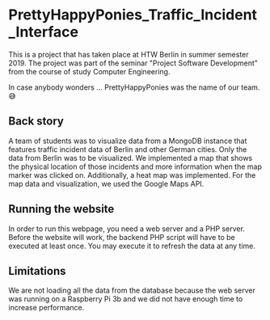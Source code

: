# PrettyHappyPonies_Traffic_Incident_Interface

This is a project that has taken place at HTW Berlin in summer semester 2019. The project was part of the seminar "Project Software Development" from the course of study Computer Engineering.

In case anybody wonders ... PrettyHappyPonies was the name of our team. 😅

## Back story

A team of students was to visualize data from a MongoDB instance that features traffic incident data of Berlin and other German cities. Only the data from Berlin was to be visualized.
We implemented a map that shows the physical location of those incidents and more information when the map marker was clicked on.
Additionally, a heat map was implemented.
For the map data and visualization, we used the Google Maps API.

## Running the website

In order to run this webpage, you need a web server and a PHP server. Before the website will work, the backend PHP script will have to be executed at least once. You may execute it to refresh the data at any time.

## Limitations

We are not loading all the data from the database because the web server was running on a Raspberry Pi 3b and we did not have enough time to increase performance.

